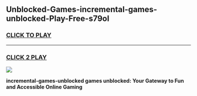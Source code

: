 
## Unblocked-Games-incremental-games-unblocked-Play-Free-s79ol
<h3>
<a href="https://premium76.site?title=incremental-games-unblocked&ref=21A">CLICK TO PLAY</a></h3>
<hr>

<h3>
<a href="https://premium76.site?title=incremental-games-unblocked&ref=21A">CLICK 2 PLAY</a>
  
</h3>

<a href="https://premium76.site?title=incremental-games-unblocked&ref=21A"><img src="https://clearcache.store/games.png"></a>


**incremental-games-unblocked games unblocked: Your Gateway to Fun and Accessible Online Gaming**
